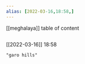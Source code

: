 ```yaml
---
alias: [2022-03-16,18:58,]
---
```

[[meghalaya]]
table of content
```toc
```

[[2022-03-16]] 18:58

```query
"garo hills"
```